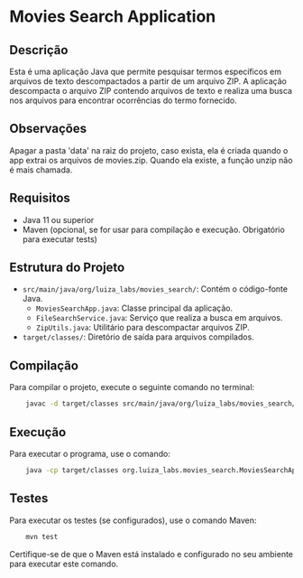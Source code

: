 # Movies Search Application

## Descrição

Esta é uma aplicação Java que permite pesquisar termos específicos em arquivos de texto descompactados a partir de um arquivo ZIP. A aplicação descompacta o arquivo ZIP contendo arquivos de texto e realiza uma busca nos arquivos para encontrar ocorrências do termo fornecido.

## Observações

Apagar a pasta 'data' na raiz do projeto, caso exista, ela é criada quando o app extrai os arquivos de movies.zip. Quando ela existe, a função unzip não é mais chamada.

## Requisitos

- Java 11 ou superior
- Maven (opcional, se for usar para compilação e execução. Obrigatório para executar tests)

## Estrutura do Projeto

- `src/main/java/org/luiza_labs/movies_search/`: Contém o código-fonte Java.
    - `MoviesSearchApp.java`: Classe principal da aplicação.
    - `FileSearchService.java`: Serviço que realiza a busca em arquivos.
    - `ZipUtils.java`: Utilitário para descompactar arquivos ZIP.
- `target/classes/`: Diretório de saída para arquivos compilados.

## Compilação

Para compilar o projeto, execute o seguinte comando no terminal:

```sh
    javac -d target/classes src/main/java/org/luiza_labs/movies_search/*.java
```

## Execução

Para executar o programa, use o comando:

```sh
    java -cp target/classes org.luiza_labs.movies_search.MoviesSearchApp "nome_filtro"
```

## Testes

Para executar os testes (se configurados), use o comando Maven:

```sh
    mvn test
```
Certifique-se de que o Maven está instalado e configurado no seu ambiente para executar este comando.



